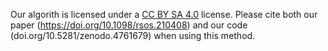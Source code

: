 Our algorith is licensed under a [CC BY SA 4.0](https://creativecommons.org/licenses/by-sa/4.0/) license. Please cite both our paper (https://doi.org/10.1098/rsos.210408) and our code (doi.org/10.5281/zenodo.4761679) when using this method.
